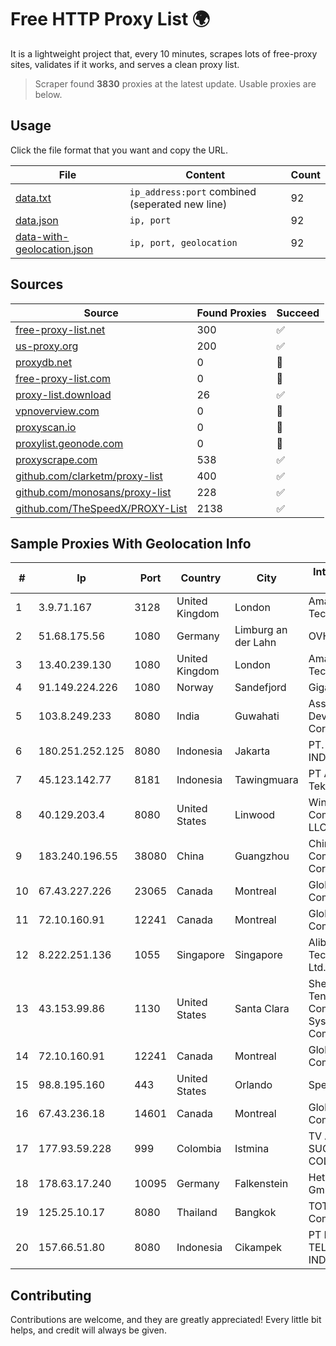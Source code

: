 
# Free HTTP Proxy List 🌍

It is a lightweight project that, every 10 minutes, scrapes lots of free-proxy sites, validates if it works, and serves a clean proxy list.


> Scraper found **3830** proxies at the latest update. Usable proxies are below.

## Usage

Click the file format that you want and copy the URL.


|File|Content|Count|
|----|-------|-----|
|[data.txt](https://raw.githubusercontent.com/themiralay/Proxy-List-World/master/data.txt)|`ip_address:port` combined (seperated new line)|92|
|[data.json](https://raw.githubusercontent.com/themiralay/Proxy-List-World/master/data.json)|`ip, port`|92|
|[data-with-geolocation.json](https://raw.githubusercontent.com/themiralay/Proxy-List-World/master/data-with-geolocation.json)|`ip, port, geolocation`|92|

## Sources

|Source|Found Proxies|Succeed|
|------|-------------|-------|
|[free-proxy-list.net](https://free-proxy-list.net)|300|✅|
|[us-proxy.org](https://www.us-proxy.org)|200|✅|
|[proxydb.net](http://proxydb.net)|0|🚫|
|[free-proxy-list.com](https://free-proxy-list.com/?page=&port=&type%5B%5D=http&type%5B%5D=https&up_time=0&search=Search)|0|🚫|
|[proxy-list.download](https://www.proxy-list.download/HTTP)|26|✅|
|[vpnoverview.com](https://vpnoverview.com/privacy/anonymous-browsing/free-proxy-servers)|0|🚫|
|[proxyscan.io](https://www.proxyscan.io)|0|🚫|
|[proxylist.geonode.com](https://proxylist.geonode.com/api/proxy-list?limit=300&page=1&sort_by=lastChecked&sort_type=desc&protocols=http,https)|0|🚫|
|[proxyscrape.com](https://api.proxyscrape.com/v2/?request=displayproxies&protocol=http&timeout=10000&country=all&ssl=all&anonymity=all)|538|✅|
|[github.com/clarketm/proxy-list](https://raw.githubusercontent.com/clarketm/proxy-list/master/proxy-list-raw.txt)|400|✅|
|[github.com/monosans/proxy-list](https://raw.githubusercontent.com/monosans/proxy-list/main/proxies/http.txt)|228|✅|
|[github.com/TheSpeedX/PROXY-List](https://raw.githubusercontent.com/TheSpeedX/PROXY-List/master/http.txt)|2138|✅|


## Sample Proxies With Geolocation Info

|#|Ip|Port|Country|City|Internet Service Provider|
|-|--|----|-------|----|-------------------------|
|1|3.9.71.167|3128|United Kingdom|London|Amazon Technologies Inc.|
|2|51.68.175.56|1080|Germany|Limburg an der Lahn|OVH SAS|
|3|13.40.239.130|1080|United Kingdom|London|Amazon Technologies Inc.|
|4|91.149.224.226|1080|Norway|Sandefjord|Gigahost|
|5|103.8.249.233|8080|India|Guwahati|Assam Electronics Development Corp Ltd|
|6|180.251.252.125|8080|Indonesia|Jakarta|PT. TELKOM INDONESIA|
|7|45.123.142.77|8181|Indonesia|Tawingmuara|PT Anten Sarana Teknologi|
|8|40.129.203.4|8080|United States|Linwood|Windstream Communications LLC|
|9|183.240.196.55|38080|China|Guangzhou|China Mobile Communications Corporation|
|10|67.43.227.226|23065|Canada|Montreal|GloboTech Communications|
|11|72.10.160.91|12241|Canada|Montreal|GloboTech Communications|
|12|8.222.251.136|1055|Singapore|Singapore|Alibaba (US) Technology Co., Ltd.|
|13|43.153.99.86|1130|United States|Santa Clara|Shenzhen Tencent Computer Systems Company Limited|
|14|72.10.160.91|12241|Canada|Montreal|GloboTech Communications|
|15|98.8.195.160|443|United States|Orlando|Spectrum|
|16|67.43.236.18|14601|Canada|Montreal|GloboTech Communications|
|17|177.93.59.228|999|Colombia|Istmina|TV AZTECA SUCURSAL COLOMBIA|
|18|178.63.17.240|10095|Germany|Falkenstein|Hetzner Online GmbH|
|19|125.25.10.17|8080|Thailand|Bangkok|TOT Public Company Limited|
|20|157.66.51.80|8080|Indonesia|Cikampek|PT BARAYA TELEKOMUNIKASI INDONESIA|



## Contributing

Contributions are welcome, and they are greatly appreciated! Every
little bit helps, and credit will always be given.

